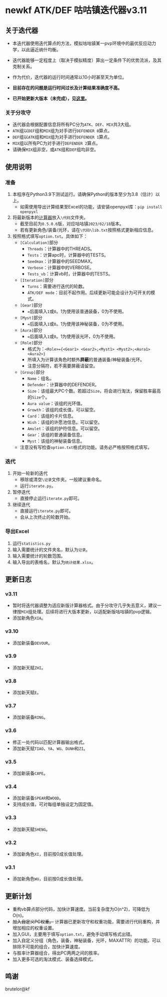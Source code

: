 # newkf ATK/DEF 咕咕镇迭代器v3.11
## 关于迭代器
+ 本迭代器使用迭代算点的方法，模拟咕咕镇某一pvp环境中的最优反应动力学，以此逼近纳什均衡。
+ 迭代器能够一定程度上（取决于模拟精度）算出一定条件下的优势流派，及其克制关系。
+ 作为代价，迭代器的运行时间通常以10小时甚至天为单位。

+ **目前存在的问题是运行时间过长及计算结果准确度不高。**
+ **已开始更新大版本（未完成），见[这里](https://github.com/kizunahitotsu/newkf_simulation)。**

### 关于分攻守
+ 迭代器会根据配置信息将所有PC分为`ATK`、`DEF`、`MIX`共3大组。
+ `ATK`组以`DEF`组和`MIX`组为对手进行`DEFENDER 0`算点。
+ `DEF`组以`ATK`组和`MIX`组为对手进行`DEFENDER 1`算点。
+ `MIX`组以所有PC为对手进行`DEFENDER 2`算点。
+ 请确保`MIX`组非空，或`ATK`组和`DEF`组均非空。

## 使用说明
### 准备
1. 本程序在Python3.9下测试运行。请确保Python的版本至少为3.8（估计）以上。
    + 如需使用导出计算结果至Excel的功能，请安装openpyxl库：`pip install openpyxl`
2. 将最新版本的[计算器](https://bbs.9shenmi.com/read.php?fid=86&tid=807309&sf=407)放入`\代码`文件夹。
    + 截至目前为`0.5.0.6`版，对应咕咕镇`2023/02/18`版本。
    + 若有更新角色/装备/光环，请在`\代码\lib.txt`按照格式更新相应信息。
3. 按照格式填写`option.txt`。具体如下：
    + `[Calculation]`部分
        + `Threads`：计算器中的THREADS。
        + `Tests`：计算apc时，计算器中的TESTS。
        + `Seedmax`：计算器中的SEEDMAX。
        + `Verbose`：计算器中的VERBOSE。
        + `Tests_vb`：计算vb时，计算器中的TESTS。
    + `[Iteration]`部分
        + `Turns`：需要进行迭代的轮数。
        + `ATK/DEF mode`：目前不起作用。后续更新可能会设计为可开关的模式。
    + `[Gear]`部分
        + `=`后面填入`1`或`0`。1为使用该普通装备，0为不使用。
    + `[Myst]`部分
        + `=`后面填入`1`或`0`。1为使用该神秘装备，0为不使用。
    + `[Aura]`部分
        + `=`后面填入`1`或`0`。1为使用该光环，0为不使用。
    + `[Role]`部分
        + 格式为：`<Role>={<Gear1> <Gear2>;<Myst1> <Myst2>;<Aura1> <Aura2>}`
        + 所填入为计算该角色时额外**屏蔽**的普通装备/神秘装备/光环。
        + 注意分隔符，若不需要屏蔽请留空。
    + `[Group]`部分
        + `Name`：组名。
        + `Defender`：计算器中的DEFENDER。
        + `Size`：该组最大PC个数。若超过`Size`，将会进行淘汰，保留胜率最高的`Size`个。
        + `Aura value`：该组的光环值。
        + `Growth`：该组的成长值，可以留空。
        + `Card`：该组的卡片信息。
        + `Wish`：该组的许愿池信息。可以留空。
        + `Amulet`：该组的护符信息。可以留空。
        + `Gear`：该组的普通装备信息。
        + `Myst`：该组的神秘装备信息。
    + 注意没有写检查`option.txt`格式的功能。请务必严格按照格式填写。
### 迭代
1. 开始一轮新的迭代
    + 移除或清空`\记录`文件夹。一般建议重命名。
    + 运行`iterate.py`。
2. 暂停迭代
    + 直接停止运行`iterate.py`即可。
3. 继续迭代
    + 直接运行`iterate.py`即可。
    + 会从上次终止的轮数开始。
### 导出Excel
1. 运行`statistics.py`
2. 输入需要统计的文件夹名，默认为`记录`。
3. 输入需要统计的轮数范围。
4. 输入导出的表格名，默认为`统计结果.xlsx`。

## 更新日志
### v3.11
+ 暂时将迭代器调整为适应新版计算器格式。由于分攻守几乎失去意义，建议一律按`MIX`组处理。后续将进行大版本更新，以适配新版咕咕镇的pvp逻辑。
+ 添加新角色`XIA`。
### v3.10
+ 添加新装备`DEVOUR`。
### v3.9
+ 添加新天赋`ZHI`。
### v3.8
+ 添加新天赋`E`。
### v3.7
+ 添加新装备`RING`。
### v3.6
+ 修正一处代码以匹配计算器输出格式。
+ 添加新天赋`TIAO`、`YA`、`WU`、`DUNH`和`ZI`。
### v3.5
+ 添加新装备`CAPE`。
### v3.4
+ 添加新装备`SPEAR`和`WOOD`。
+ 支持成长值，可对每组单独设定为固定值。
### v3.3
+ 添加新天赋`SHENG`。
### v3.2
+ 添加新角色`XI`，目前按0成长值处理。
### v3.1
+ 添加新角色`WU`，目前按0成长值处理。

## 更新计划
+ 重构vb算点部分代码，加快计算速度。当前复杂度为O(n^2)，可降低为O(n)。
+ ~~加入自定义PC权重。~~ 计算器已更新攻守和权重功能，需要进行代码重构，并增加相应的权重设置。
+ 加入GUI，主要用于填写`option.txt`，避免手动填写格式出错。
+ 加入自定义分组（角色，装备，神秘装备，光环，MAXATTR）的功能。可以排除不可能的组合，加快计算速度。
+ 与胜率计算器组合，得出PC两两之间的胜率。
+ 加入更多可选的淘汰模式、装备选择模式。

## 鸣谢
brutelor@kf
